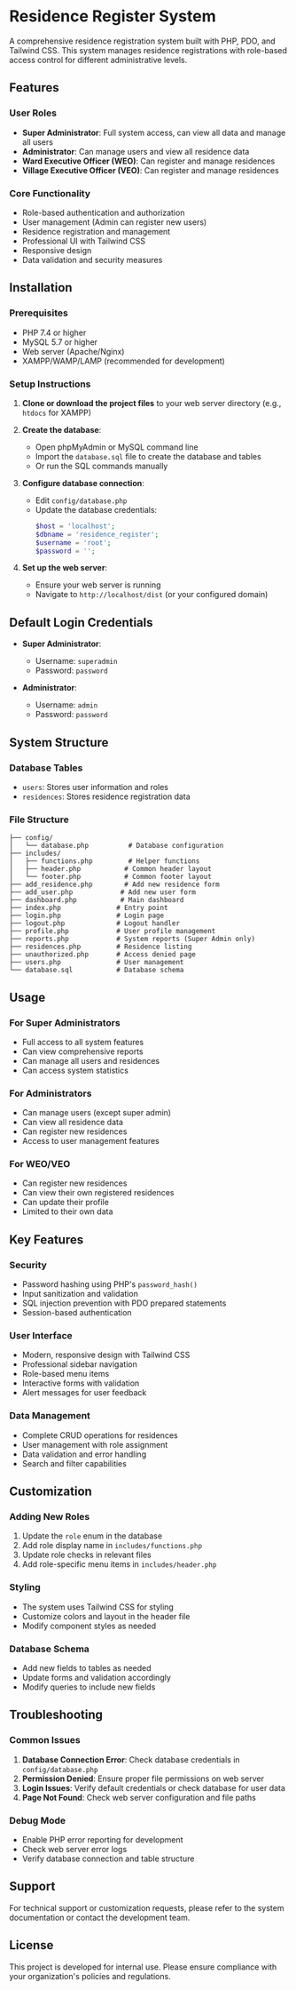 # Residence Register System

A comprehensive residence registration system built with PHP, PDO, and Tailwind CSS. This system manages residence registrations with role-based access control for different administrative levels.

## Features

### User Roles
- **Super Administrator**: Full system access, can view all data and manage all users
- **Administrator**: Can manage users and view all residence data
- **Ward Executive Officer (WEO)**: Can register and manage residences
- **Village Executive Officer (VEO)**: Can register and manage residences

### Core Functionality
- Role-based authentication and authorization
- User management (Admin can register new users)
- Residence registration and management
- Professional UI with Tailwind CSS
- Responsive design
- Data validation and security measures

## Installation

### Prerequisites
- PHP 7.4 or higher
- MySQL 5.7 or higher
- Web server (Apache/Nginx)
- XAMPP/WAMP/LAMP (recommended for development)

### Setup Instructions

1. **Clone or download the project files** to your web server directory (e.g., `htdocs` for XAMPP)

2. **Create the database**:
   - Open phpMyAdmin or MySQL command line
   - Import the `database.sql` file to create the database and tables
   - Or run the SQL commands manually

3. **Configure database connection**:
   - Edit `config/database.php`
   - Update the database credentials:
     ```php
     $host = 'localhost';
     $dbname = 'residence_register';
     $username = 'root';
     $password = '';
     ```

4. **Set up the web server**:
   - Ensure your web server is running
   - Navigate to `http://localhost/dist` (or your configured domain)

## Default Login Credentials

- **Super Administrator**:
  - Username: `superadmin`
  - Password: `password`

- **Administrator**:
  - Username: `admin`
  - Password: `password`

## System Structure

### Database Tables
- `users`: Stores user information and roles
- `residences`: Stores residence registration data

### File Structure
```
├── config/
│   └── database.php          # Database configuration
├── includes/
│   ├── functions.php         # Helper functions
│   ├── header.php           # Common header layout
│   └── footer.php           # Common footer layout
├── add_residence.php        # Add new residence form
├── add_user.php            # Add new user form
├── dashboard.php           # Main dashboard
├── index.php              # Entry point
├── login.php              # Login page
├── logout.php             # Logout handler
├── profile.php            # User profile management
├── reports.php            # System reports (Super Admin only)
├── residences.php         # Residence listing
├── unauthorized.php       # Access denied page
├── users.php              # User management
└── database.sql           # Database schema
```

## Usage

### For Super Administrators
- Full access to all system features
- Can view comprehensive reports
- Can manage all users and residences
- Can access system statistics

### For Administrators
- Can manage users (except super admin)
- Can view all residence data
- Can register new residences
- Access to user management features

### For WEO/VEO
- Can register new residences
- Can view their own registered residences
- Can update their profile
- Limited to their own data

## Key Features

### Security
- Password hashing using PHP's `password_hash()`
- Input sanitization and validation
- SQL injection prevention with PDO prepared statements
- Session-based authentication

### User Interface
- Modern, responsive design with Tailwind CSS
- Professional sidebar navigation
- Role-based menu items
- Interactive forms with validation
- Alert messages for user feedback

### Data Management
- Complete CRUD operations for residences
- User management with role assignment
- Data validation and error handling
- Search and filter capabilities

## Customization

### Adding New Roles
1. Update the `role` enum in the database
2. Add role display name in `includes/functions.php`
3. Update role checks in relevant files
4. Add role-specific menu items in `includes/header.php`

### Styling
- The system uses Tailwind CSS for styling
- Customize colors and layout in the header file
- Modify component styles as needed

### Database Schema
- Add new fields to tables as needed
- Update forms and validation accordingly
- Modify queries to include new fields

## Troubleshooting

### Common Issues
1. **Database Connection Error**: Check database credentials in `config/database.php`
2. **Permission Denied**: Ensure proper file permissions on web server
3. **Login Issues**: Verify default credentials or check database for user data
4. **Page Not Found**: Check web server configuration and file paths

### Debug Mode
- Enable PHP error reporting for development
- Check web server error logs
- Verify database connection and table structure

## Support

For technical support or customization requests, please refer to the system documentation or contact the development team.

## License

This project is developed for internal use. Please ensure compliance with your organization's policies and regulations.
